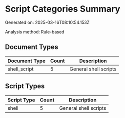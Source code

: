 # Script Categories Summary

Generated on: 2025-03-16T08:10:54.153Z

Analysis method: Rule-based

## Document Types

| Document Type | Count | Description |
|--------------|-------|-------------|
| shell_script | 5 | General shell scripts |

## Script Types

| Script Type | Count | Description |
|------------|-------|-------------|
| shell | 5 | General shell scripts |
